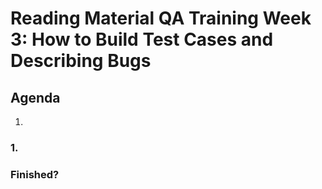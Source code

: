 # Reading Material QA Training Week 3: How to Build Test Cases and Describing Bugs

## Agenda

1.

### 1.

### Finished?
